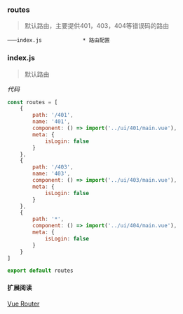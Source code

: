 ### routes

> 默认路由，主要提供401，403，404等错误码的路由

```text
───index.js             * 路由配置
```

### index.js

> 默认路由

*代码*

```javascript
const routes = [
    {
        path: '/401',
        name: '401',
        component: () => import('../ui/401/main.vue'),
        meta: {
            isLogin: false
        }
    },
    {
        path: '/403',
        name: '403',
        component: () => import('../ui/403/main.vue'),
        meta: {
            isLogin: false
        }
    },
    {
        path: '*',
        component: () => import('../ui/404/main.vue'),
        meta: {
            isLogin: false
        }
    }
]

export default routes
```

#### 扩展阅读

[Vue Router](https://router.vuejs.org/zh/ "Vue Router")
